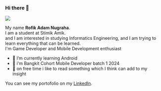 ### Hi there 👋

![](https://i.pinimg.com/originals/d0/b5/d7/d0b5d7751b2cde2c387bb376b94146a3.gif)

My name **Rofik Adam Nugraha**.<br>
I am a student at Stimik Amik.<br>
and I am interested in studying Informatics Engineering, and I am trying to learn everything that can be learned.<br>
I'm Game Developer and Mobile Development enthusiast
- 🌱 I’m currently learning Android
- 📕 i'm Bangkit Cohort Mobile Developer batch 1 2024
- 📖 on free time i like to read something which I think can add to my insight

<!--
  <p align="left">
<a href="https://github.com/penuliscode">
  <img height="180em" src="https://github-readme-stats-eight-theta.vercel.app/api?username=penuliscode&show_icons=true&theme=algolia&include_all_commits=true&count_private=true"/>
  <img height="180em" src="https://github-readme-stats-eight-theta.vercel.app/api/top-langs/?username=penuliscode&layout=compact&theme=algolia"/>
</a>
</p>
-->

 You can see my portofolio on my [LinkedIn](https://www.linkedin.com/in/rofikadamnugraha/).<br>
